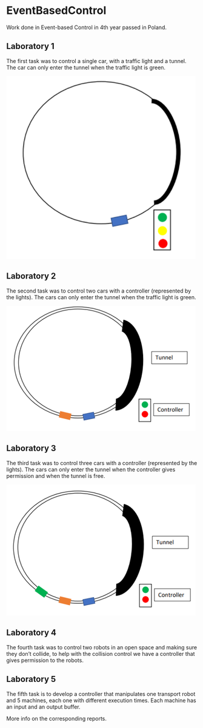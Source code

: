 # EventBasedControl

Work done in Event-based Control in 4th year passed in Poland.

## Laboratory 1

The first task was to control a single car, with a traffic light and a tunnel. The car can only enter the tunnel when the traffic light is green.

<img src="https://github.com/RCarapinha/EventBasedControl/blob/master/Lab1%20-%20OneTwo%20Cars/Idea.PNG" width="500">

## Laboratory 2

The second task was to control two cars with a controller (represented by the lights).
The cars can only enter the tunnel when the traffic light is green.

<img src="https://github.com/RCarapinha/EventBasedControl/blob/master/Lab2%20-%20RobotController/Idea.PNG" width="500">

## Laboratory 3

The third task was to control three cars with a controller (represented by the lights). The cars can only enter the tunnel when the controller gives permission and when the tunnel is free.

<img src="https://github.com/RCarapinha/EventBasedControl/blob/master/Lab3/Idea.PNG" width="500">

## Laboratory 4

The fourth task was to control two robots in an open space and making sure they don’t collide, to help with the collision control we have a controller that gives permission to the robots.

## Laboratory 5

The fifth task is to develop a controller that manipulates one transport robot and 5 machines, each one with different execution times. Each machine has an input and an output buffer.

More info on the corresponding reports.
